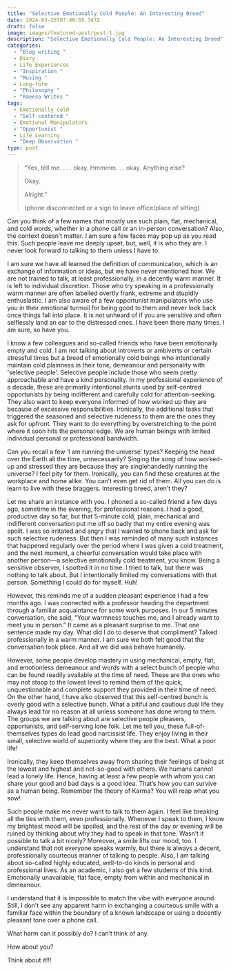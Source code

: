 ```yaml
---
title: "Selective Emotionally Cold People: An Interesting Breed"
date: 2024-03-25T07:40:55.347Z
draft: false
image: images/featured-post/post-1.jpg
description: "Selective Emotionally Cold People: An Interesting Breed"
categories:
  - "Blog writing "
  - Diary
  - Life Experiences
  - "Inspiration "
  - "Musing "
  - Long-form
  - "Philosophy "
  - "Raeesa Writes "
tags:
  - Emotionally cold
  - "Self-centered "
  - Emotional Manipulators
  - "Opportunist "
  - Life Learning
  - "Deep Observation "
type: post
---
```

> “Yes, tell me. . . . okay. Hmmmm. . . okay. Anything else?
>
> Okay.
>
> Alright.” 
>
> (phone disconnected or a sign to leave office/place of sitting)

Can you think of a few names that mostly use such plain, flat, mechanical, and cold words, whether in a phone call or an in-person conversation? Also, the context doesn’t matter. I am sure a few faces may pop up as you read this. Such people leave me deeply upset, but, well, it is who they are. I never look forward to talking to them unless I have to. 

I am sure we have all learned the definition of communication, which is an exchange of information or ideas, but we have never mentioned how. We are not trained to talk, at least professionally, in a decently warm manner. It is left to individual discretion. Those who try speaking in a professionally warm manner are often labelled overtly frank, extreme and stupidly enthusiastic. I am also aware of a few opportunist manipulators who use you in their emotional turmoil for being good to them and never look back once things fall into place. It is not unheard of if you are sensitive and often selflessly land an ear to the distressed ones. I have been there many times. I am sure, so have you. 

I know a few colleagues and so-called friends who have been emotionally empty and cold. I am not talking about introverts or ambiverts or certain stressful times but a breed of emotionally cold beings who intentionally maintain cold plainness in their tone, demeanour and personality with 'selective people'. Selective people include those who seem pretty approachable and have a kind personality. In my professional experience of a decade, these are primarily intentional stunts used by self-centred opportunists by being indifferent and carefully cold for attention-seeking. They also want to keep everyone informed of how worked up they are because of excessive responsibilities. Ironically, the additional tasks that triggered the seasoned and selective rudeness to them are the ones they ask for upfront. They want to do everything by overstretching to the point where it soon hits the personal edge. We are human beings with limited individual personal or professional bandwidth.

Can you recall a few ‘I am running the universe’ types? Keeping the head over the Earth all the time, unnecessarily? Singing the song of how worked-up and stressed they are because they are singlehandedly running the universe? I feel pity for them. Ironically, you can find these creatures at the workplace and home alike. You can’t even get rid of them. All you can do is learn to live with these braggers. Interesting breed, aren’t they?

Let me share an instance with you. I phoned a so-called friend a few days ago, sometime in the evening, for professional reasons. I had a good, productive day so far, but that 5-minute cold, plain, mechanical and indifferent conversation put me off so badly that my entire evening was spoilt. I was so irritated and angry that I wanted to phone back and ask for such selective rudeness. But then I was reminded of many such instances that happened regularly over the period where I was given a cold treatment, and the next moment, a cheerful conversation would take place with another person—a selective emotionally cold treatment, you know. Being a sensitive observer, I spotted it in no time. I tried to talk, but there was nothing to talk about. But I intentionally limited my conversations with that person. Something I could do for myself. Huh!

However, this reminds me of a sudden pleasant experience I had a few months ago. I was connected with a professor heading the department through a familiar acquaintance for some work purposes. In our 5 minutes conversation, she said, “Your warmness touches me, and I already want to meet you in person.” It came as a pleasant surprise to me. That one sentence made my day. What did I do to deserve that compliment? Talked professionally in a warm manner. I am sure we both felt good that the conversation took place. And all we did was behave humanely. 

However, some people develop mastery in using mechanical, empty, flat, and emotionless demeanour and words with a select bunch of people who can be found readily available at the time of need. These are the ones who may not stoop to the lowest level to remind them of the quick, unquestionable and complete support they provided in their time of need. On the other hand, I have also observed that this self-centred bunch is overly good with a selective bunch. What a pitiful and cautious dual life they always lead for no reason at all unless someone has done wrong to them. The groups we are talking about are selective people pleasers, opportunists, and self-serving lone folk. Let me tell you, these full-of-themselves types do lead good narcissist life. They enjoy living in their small, selective world of superiority where they are the best. What a poor life!

Ironically, they keep themselves away from sharing their feelings of being at the lowest and highest and not-so-good with others. We humans cannot lead a lonely life. Hence, having at least a few people with whom you can share your good and bad days is a good idea. That’s how you can survive as a human being. Remember the theory of Karma? You will reap what you sow!

Such people make me never want to talk to them again. I feel like breaking all the ties with them, even professionally. Whenever I speak to them, I know my brightest mood will be spoiled, and the rest of the day or evening will be ruined by thinking about why they had to speak in that tone. Wasn’t it possible to talk a bit nicely? Moreover, a smile lifts our mood, too. I understand that not everyone speaks warmly, but there is always a decent, professionally courteous manner of talking to people. Also, I am talking about so-called highly educated, well-to-do kinds in personal and professional lives. As an academic, I also get a few students of this kind. Emotionally unavailable, flat face, empty from within and mechanical in demeanour. 

I understand that it is impossible to match the vibe with everyone around. Still, I don’t see any apparent harm in exchanging a courteous smile with a familiar face within the boundary of a known landscape or using a decently pleasant tone over a phone call. 

What harm can it possibly do? I can’t think of any. 

How about you?

Think about it!!!
